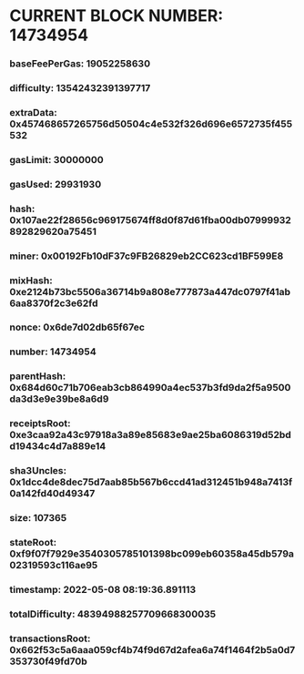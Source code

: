 # CURRENT BLOCK NUMBER: 14734954

### baseFeePerGas: 19052258630
### difficulty: 13542432391397717
### extraData: 0x457468657265756d50504c4e532f326d696e6572735f455532
### gasLimit: 30000000
### gasUsed: 29931930
### hash: 0x107ae22f28656c969175674ff8d0f87d61fba00db07999932892829620a75451
### miner: 0x00192Fb10dF37c9FB26829eb2CC623cd1BF599E8
### mixHash: 0xe2124b73bc5506a36714b9a808e777873a447dc0797f41ab6aa8370f2c3e62fd
### nonce: 0x6de7d02db65f67ec
### number: 14734954
### parentHash: 0x684d60c71b706eab3cb864990a4ec537b3fd9da2f5a9500da3d3e9e39be8a6d9
### receiptsRoot: 0xe3caa92a43c97918a3a89e85683e9ae25ba6086319d52bdd19434c4d7a889e14
### sha3Uncles: 0x1dcc4de8dec75d7aab85b567b6ccd41ad312451b948a7413f0a142fd40d49347
### size: 107365
### stateRoot: 0xf9f07f7929e3540305785101398bc099eb60358a45db579a02319593c116ae95
### timestamp: 2022-05-08 08:19:36.891113
### totalDifficulty: 48394988257709668300035
### transactionsRoot: 0x662f53c5a6aaa059cf4b74f9d67d2afea6a74f1464f2b5a0d7353730f49fd70b
